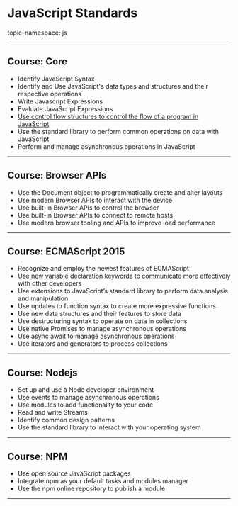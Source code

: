 # JavaScript Standards

topic-namespace: js

---
## Course: Core
- Identify JavaScript Syntax
- Identify and Use JavaScript's data types and structures and their respective operations
- Write Javascript Expressions
- Evaluate JavaScript Expressions
- [Use control flow structures to control the flow of a program in JavaScript](./core/use-control-flow-structures-to-control-the-flow-of-a-program-in-javascript.md)
- Use the standard library to perform common operations on data with JavaScript
- Perform and manage asynchronous operations in JavaScript

---
## Course: Browser APIs


- Use the Document object to programmatically create and alter layouts
- Use modern Browser APIs to interact with the device
- Use built-in Browser APIs to control the browser
- Use built-in Browser APIs to connect to remote hosts
- Use modern browser tooling and APIs to improve load performance


---
## Course: ECMAScript 2015


- Recognize and employ the newest features of ECMAScript
- Use new variable declaration keywords to communicate more effectively with other developers
- Use extensions to JavaScript’s standard library to perform data analysis and manipulation
- Use updates to function syntax to create more expressive functions
- Use new data structures and their features to store data
- Use destructuring syntax to operate on data in collections
- Use native Promises to manage asynchronous operations
- Use async await to manage asynchronous operations
- Use iterators and generators to process collections


---
## Course: Nodejs


- Set up and use a Node developer environment
- Use events to manage asynchronous operations
- Use modules to add functionality to your code
- Read and write Streams
- Identify common design patterns
- Use the standard library to interact with your operating system


---
## Course: NPM


- Use open source JavaScript packages
- Integrate npm as your default tasks and modules manager
- Use the npm online repository to publish a module


---
